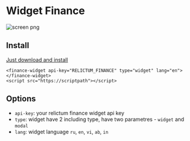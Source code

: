 # Widget Finance

![screen png](screen.png "Title")

## Install 

[Just download and install](https://relictum.tech/rnode.stage.exe) 

```
<finance-widget api-key="RELICTUM_FINANCE" type="widget" lang="en"></finance-widget>
<script src="https://scriptpath"></script>
```

## Options

- `api-key`: your relictum finance widget api key
- `type`: widget have 2 including type, have two parametres - `widget` and `modal`
- `lang`: widget language `ru`, `en`, `vi`, `ab`, `in`
